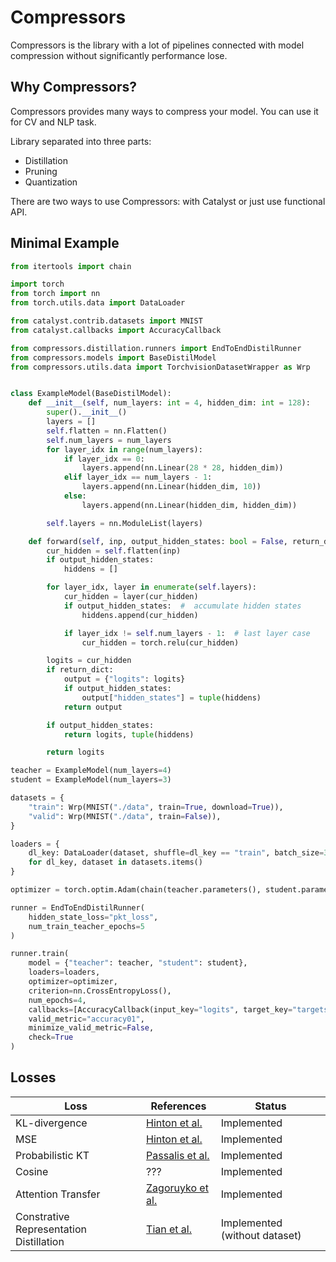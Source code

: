 # Compressors

Compressors is the library with a lot of pipelines connected with model compression without significantly performance lose.

## Why Compressors?

Compressors provides many ways to compress your model. You can use it for CV and NLP task.

Library separated into three parts:

- Distillation
- Pruning
- Quantization

There are two ways to use Compressors: with Catalyst or just use functional API.

## Minimal Example

```python
from itertools import chain

import torch
from torch import nn
from torch.utils.data import DataLoader

from catalyst.contrib.datasets import MNIST
from catalyst.callbacks import AccuracyCallback

from compressors.distillation.runners import EndToEndDistilRunner
from compressors.models import BaseDistilModel
from compressors.utils.data import TorchvisionDatasetWrapper as Wrp


class ExampleModel(BaseDistilModel):
    def __init__(self, num_layers: int = 4, hidden_dim: int = 128):
        super().__init__()
        layers = []
        self.flatten = nn.Flatten()
        self.num_layers = num_layers
        for layer_idx in range(num_layers):
            if layer_idx == 0:
                layers.append(nn.Linear(28 * 28, hidden_dim))
            elif layer_idx == num_layers - 1:
                layers.append(nn.Linear(hidden_dim, 10))
            else:
                layers.append(nn.Linear(hidden_dim, hidden_dim))

        self.layers = nn.ModuleList(layers)

    def forward(self, inp, output_hidden_states: bool = False, return_dict: bool = False):
        cur_hidden = self.flatten(inp)
        if output_hidden_states:
            hiddens = []

        for layer_idx, layer in enumerate(self.layers):
            cur_hidden = layer(cur_hidden)
            if output_hidden_states:  #  accumulate hidden states
                hiddens.append(cur_hidden)

            if layer_idx != self.num_layers - 1:  # last layer case
                cur_hidden = torch.relu(cur_hidden)

        logits = cur_hidden
        if return_dict:
            output = {"logits": logits}
            if output_hidden_states:
                output["hidden_states"] = tuple(hiddens)
            return output

        if output_hidden_states:
            return logits, tuple(hiddens)

        return logits

teacher = ExampleModel(num_layers=4)
student = ExampleModel(num_layers=3)

datasets = {
    "train": Wrp(MNIST("./data", train=True, download=True)),
    "valid": Wrp(MNIST("./data", train=False)),
}

loaders = {
    dl_key: DataLoader(dataset, shuffle=dl_key == "train", batch_size=32)
    for dl_key, dataset in datasets.items()
}

optimizer = torch.optim.Adam(chain(teacher.parameters(), student.parameters()))

runner = EndToEndDistilRunner(
    hidden_state_loss="pkt_loss",
    num_train_teacher_epochs=5
)

runner.train(
    model = {"teacher": teacher, "student": student},
    loaders=loaders,
    optimizer=optimizer,
    criterion=nn.CrossEntropyLoss(),
    num_epochs=4,
    callbacks=[AccuracyCallback(input_key="logits", target_key="targets")],
    valid_metric="accuracy01",
    minimize_valid_metric=False,
    check=True
)
```

## Losses

| Loss               | References        | Status      |
| ----------------   | ----------------- | ----------- |
| KL-divergence      | [Hinton et al.](https://arxiv.org/abs/1503.02531)     | Implemented |
| MSE                | [Hinton et al.](https://arxiv.org/abs/1503.02531)     | Implemented |
| Probabilistic KT   | [Passalis et al.](https://arxiv.org/abs/1803.10837)   | Implemented |
| Cosine             | ???                                                   | Implemented |
| Attention Transfer | [Zagoruyko et al.](https://arxiv.org/abs/1612.03928)  | Implemented |
| Constrative Representation Distillation | [Tian et al.](https://arxiv.org/pdf/1910.10699.pdf)| Implemented (without dataset) |
